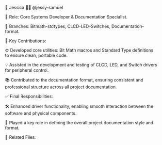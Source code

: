 👤 Jessica 👩‍💻 @jessy-samuel


🧠 Role: Core Systems Developer & Documentation Specialist.


🌿 Branches: Bitmath-stdtypes, CLCD-LED-Switches, Documentation-format.


📌 Key Contributions:

⚙️ Developed core utilities: Bit Math macros and Standard Type definitions to ensure clean, portable code.

💡 Assisted in the development and testing of CLCD, LED, and Switch drivers for peripheral control.

📚 Contributed to the documentation format, ensuring consistent and professional structure across all project documentation.



✅ Final Responsibilities:

🛠️ Enhanced driver functionality, enabling smooth interaction between the software and physical components.

📝 Played a key role in defining the overall project documentation style and format.


📁 Related Files:
